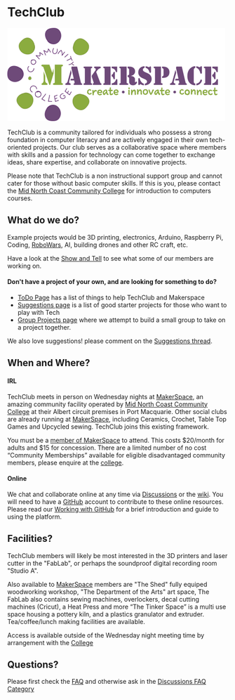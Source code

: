 # TechClub

<img src="images/makerspace/MKSP_Long_Version.png" alt="Makerspace Logo" width="497" height="212"> 

TechClub is a community tailored for individuals who possess a strong foundation in computer literacy and are actively engaged in their own tech-oriented projects. Our club serves as a collaborative space where members with skills and a passion for technology can come together to exchange ideas, share expertise, and collaborate on innovative projects.

Please note that TechClub is a non instructional support group and cannot cater for those without basic computer skills. If this is you, please contact the [Mid North Coast Community College](https://www.mnccc.edu.au/) for introduction to computers courses.

## What do we do?

Example projects would be 3D printing, electronics, Arduino, Raspberry Pi, Coding, [RoboWars](https://www.robowars.com.au/), AI, building drones and other RC craft, etc.  

Have a look at the [Show and Tell](https://github.com/NathanDigital/TechClub/discussions/categories/show-and-tell) to see what some of our members are working on.

#### Don't have a project of your own, and are looking for something to do? 
* [ToDo Page](https://github.com/NathanDigital/TechClub/wiki/ToDo) has a list of things to help TechClub and Makerspace
* [Suggestions page](https://github.com/NathanDigital/TechClub/wiki/Suggestions) is a list of good starter projects for those who want to play with Tech
* [Group Projects page](https://github.com/NathanDigital/TechClub/wiki/Group-Projects) where we attempt to build a small group to take on a project together.

We also love suggestions! please comment on the [Suggestions thread](https://github.com/NathanDigital/TechClub/discussions/10).

## When and Where?

#### IRL

TechClub meets in person on Wednesday nights at [MakerSpace](https://www.mncccmakerspace.org.au/), an amazing community facility operated by [Mid North Coast Community College](https://www.mnccc.edu.au/) at their Albert circuit premises in Port Macquarie. Other social clubs are already running at [MakerSpace](https://www.mncccmakerspace.org.au/), including Ceramics, Crochet, Table Top Games and Upcycled sewing. TechClub joins this existing framework.

You must be a [member of MakerSpace](https://www.mncccmakerspace.org.au/membership) to attend. This costs $20/month for adults and $15 for concession. There are a limited number of no cost “Community Memberships” available for eligible disadvantaged community members, please enquire at the [college](https://www.mnccc.edu.au/).  

#### Online

We chat and collaborate online at any time via [Discussions](https://github.com/NathanDigital/TechClub/discussions) or the [wiki](https://github.com/NathanDigital/TechClub/wiki).  You will need to have a [GitHub](https://github.com) account to contribute to these online resources. Please read our [Working with GitHub](https://github.com/NathanDigital/TechClub/wiki/Working-with-GitHub) for a brief introduction and guide to using the platform. 

## Facilities?

TechClub members will likely be most interested in the 3D printers and laser cutter in the "FabLab", or perhaps the soundproof digital recording room "Studio A".  

Also available to [MakerSpace](https://www.mncccmakerspace.org.au/) members are "The Shed" fully equiped woodworking workshop, "The Department of the Arts" art space, The FabLab also contains sewing machines, overlockers, decal cutting machines (Cricut), a Heat Press and more “The Tinker Space” is a multi use space housing a pottery kiln, and a plastics granulator and extruder.  Tea/coffee/lunch making facilities are available.

Access is available outside of the Wednesday night meeting time by arrangement with the  [College](https://www.mnccc.edu.au/) 

## Questions?

Please first check the [FAQ](https://github.com/NathanDigital/TechClub/wiki/FAQ) and otherwise ask in the [Discussions FAQ Category](https://github.com/NathanDigital/TechClub/discussions/categories/q-a)
